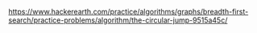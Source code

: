 https://www.hackerearth.com/practice/algorithms/graphs/breadth-first-search/practice-problems/algorithm/the-circular-jump-9515a45c/
